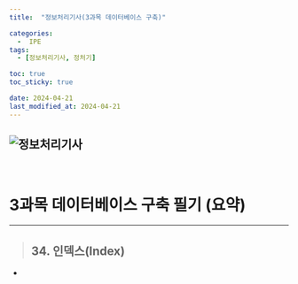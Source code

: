 ```yaml
---
title:  "정보처리기사(3과목 데이터베이스 구축)"

categories:
  -  IPE
tags:
  - [정보처리기사, 정처기]

toc: true
toc_sticky: true

date: 2024-04-21
last_modified_at: 2024-04-21
---
```


![정보처리기사](https://search.pstatic.net/common/?src=http%3A%2F%2Fblogfiles.naver.net%2FMjAyMzA2MTlfMTY2%2FMDAxNjg3MTQ5NzAwNDAw.ypuz7O1nB3m1HXGrghB9f7oBNb8a9aEquqxxiqmg7C4g.BsgTEfuIhphydLReLfkm3hk8ByGzBsPV20sSMARDm6og.PNG.asd5647%2F%25BE%25DF2-20230619-134121.png&type=sc960_832)
---
<BR/>

# 3과목 데이터베이스 구축 필기 (요약)

---

> ## 34. 인덱스(Index)

- 